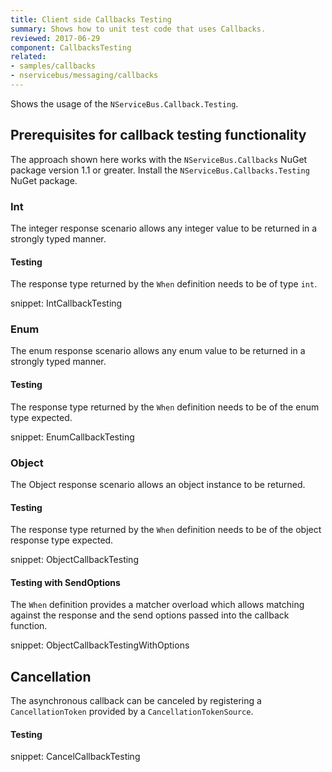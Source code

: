 ```yaml
---
title: Client side Callbacks Testing
summary: Shows how to unit test code that uses Callbacks.
reviewed: 2017-06-29
component: CallbacksTesting
related:
- samples/callbacks
- nservicebus/messaging/callbacks
---
```


Shows the usage of the `NServiceBus.Callback.Testing`.


## Prerequisites for callback testing functionality

The approach shown here works with the `NServiceBus.Callbacks` NuGet package version 1.1 or greater. Install the `NServiceBus.Callbacks.Testing` NuGet package.


### Int

The integer response scenario allows any integer value to be returned in a strongly typed manner.


#### Testing

The response type returned by the `When` definition needs to be of type `int`.

snippet: IntCallbackTesting


### Enum

The enum response scenario allows any enum value to be returned in a strongly typed manner.


#### Testing

The response type returned by the `When` definition needs to be of the enum type expected.

snippet: EnumCallbackTesting


### Object

The Object response scenario allows an object instance to be returned.


#### Testing

The response type returned by the `When` definition needs to be of the object response type expected.

snippet: ObjectCallbackTesting


#### Testing with SendOptions

The `When` definition provides a matcher overload which allows matching against the response and the send options passed into the callback function.

snippet: ObjectCallbackTestingWithOptions


## Cancellation

The asynchronous callback can be canceled by registering a `CancellationToken` provided by a `CancellationTokenSource`.


#### Testing

snippet: CancelCallbackTesting